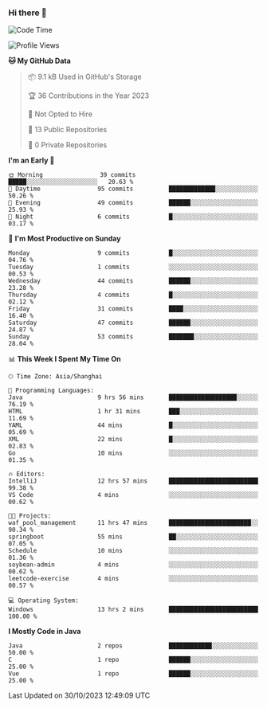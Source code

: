 ### Hi there 👋
<!--START_SECTION:waka-->
![Code Time](http://img.shields.io/badge/Code%20Time-13%20hrs%2023%20mins-blue)

![Profile Views](http://img.shields.io/badge/Profile%20Views-38-blue)

**🐱 My GitHub Data** 

> 📦 9.1 kB Used in GitHub's Storage 
 > 
> 🏆 36 Contributions in the Year 2023
 > 
> 🚫 Not Opted to Hire
 > 
> 📜 13 Public Repositories 
 > 
> 🔑 0 Private Repositories 
 > 
**I'm an Early 🐤** 

```text
🌞 Morning                39 commits          █████░░░░░░░░░░░░░░░░░░░░   20.63 % 
🌆 Daytime                95 commits          █████████████░░░░░░░░░░░░   50.26 % 
🌃 Evening                49 commits          ██████░░░░░░░░░░░░░░░░░░░   25.93 % 
🌙 Night                  6 commits           █░░░░░░░░░░░░░░░░░░░░░░░░   03.17 % 
```
📅 **I'm Most Productive on Sunday** 

```text
Monday                   9 commits           █░░░░░░░░░░░░░░░░░░░░░░░░   04.76 % 
Tuesday                  1 commits           ░░░░░░░░░░░░░░░░░░░░░░░░░   00.53 % 
Wednesday                44 commits          ██████░░░░░░░░░░░░░░░░░░░   23.28 % 
Thursday                 4 commits           █░░░░░░░░░░░░░░░░░░░░░░░░   02.12 % 
Friday                   31 commits          ████░░░░░░░░░░░░░░░░░░░░░   16.40 % 
Saturday                 47 commits          ██████░░░░░░░░░░░░░░░░░░░   24.87 % 
Sunday                   53 commits          ███████░░░░░░░░░░░░░░░░░░   28.04 % 
```


📊 **This Week I Spent My Time On** 

```text
🕑︎ Time Zone: Asia/Shanghai

💬 Programming Languages: 
Java                     9 hrs 56 mins       ███████████████████░░░░░░   76.19 % 
HTML                     1 hr 31 mins        ███░░░░░░░░░░░░░░░░░░░░░░   11.69 % 
YAML                     44 mins             █░░░░░░░░░░░░░░░░░░░░░░░░   05.69 % 
XML                      22 mins             █░░░░░░░░░░░░░░░░░░░░░░░░   02.83 % 
Go                       10 mins             ░░░░░░░░░░░░░░░░░░░░░░░░░   01.35 % 

🔥 Editors: 
IntelliJ                 12 hrs 57 mins      █████████████████████████   99.38 % 
VS Code                  4 mins              ░░░░░░░░░░░░░░░░░░░░░░░░░   00.62 % 

🐱‍💻 Projects: 
waf_pool_management      11 hrs 47 mins      ███████████████████████░░   90.34 % 
springboot               55 mins             ██░░░░░░░░░░░░░░░░░░░░░░░   07.05 % 
Schedule                 10 mins             ░░░░░░░░░░░░░░░░░░░░░░░░░   01.36 % 
soybean-admin            4 mins              ░░░░░░░░░░░░░░░░░░░░░░░░░   00.62 % 
leetcode-exercise        4 mins              ░░░░░░░░░░░░░░░░░░░░░░░░░   00.57 % 

💻 Operating System: 
Windows                  13 hrs 2 mins       █████████████████████████   100.00 % 
```

**I Mostly Code in Java** 

```text
Java                     2 repos             ████████████░░░░░░░░░░░░░   50.00 % 
C                        1 repo              ██████░░░░░░░░░░░░░░░░░░░   25.00 % 
Vue                      1 repo              ██████░░░░░░░░░░░░░░░░░░░   25.00 % 
```




 Last Updated on 30/10/2023 12:49:09 UTC
<!--END_SECTION:waka-->
<!--
**0Cherish/0Cherish** is a ✨ _special_ ✨ repository because its `README.md` (this file) appears on your GitHub profile.

Here are some ideas to get you started:

- 🔭 I’m currently working on ...
- 🌱 I’m currently learning ...
- 👯 I’m looking to collaborate on ...
- 🤔 I’m looking for help with ...
- 💬 Ask me about ...
- 📫 How to reach me: ...
- 😄 Pronouns: ...
- ⚡ Fun fact: ...
-->
